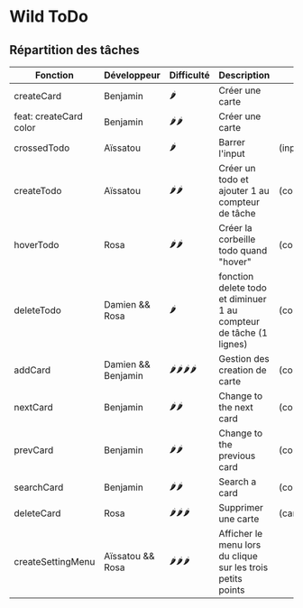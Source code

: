 # Wild ToDo

## Répartition des tâches

| Fonction               | Développeur        | Difficulté | Description                                                        | params           | Done |
| ---------------------- | ------------------ | ---------- | ------------------------------------------------------------------ | ---------------- | ---- |
| createCard             | Benjamin           | 🌶️         | Créer une carte                                                    |                  | [x]  |
| feat: createCard color | Benjamin           | 🌶️🌶️       | Créer une carte                                                    |                  | [x]  |
| crossedTodo            | Aïssatou           | 🌶️         | Barrer l'input                                                     | (input)          | [ ]  |
| createTodo             | Aïssatou           | 🌶️🌶️       | Créer un todo et ajouter 1 au compteur de tâche                    | (container)      | [ ]  |
| hoverTodo              | Rosa               | 🌶️🌶️       | Créer la corbeille todo quand "hover"                              | (containerInput) | [x]  |
| deleteTodo             | Damien && Rosa     | 🌶️         | fonction delete todo et diminuer 1 au compteur de tâche (1 lignes) | (containerInput) | [ ]  |
| addCard                | Damien && Benjamin | 🌶️🌶️🌶️🌶️   | Gestion des creation de carte                                      | (containerCard)  | [ ]  |
| nextCard               | Benjamin           | 🌶️🌶️       | Change to the next card                                            | (containerCard)  | [ ]  |
| prevCard               | Benjamin           | 🌶️🌶️       | Change to the previous card                                        | (containerCard)  | [ ]  |
| searchCard             | Benjamin           | 🌶️🌶️       | Search a card                                                      | (containerCard)  | [ ]  |
| deleteCard             | Rosa               | 🌶️🌶️🌶️     | Supprimer une carte                                                | (card)           | [x]  |
| createSettingMenu      | Aïssatou && Rosa   | 🌶️🌶️🌶️     | Afficher le menu lors du clique sur les trois petits points        |                  | [ ]  |

